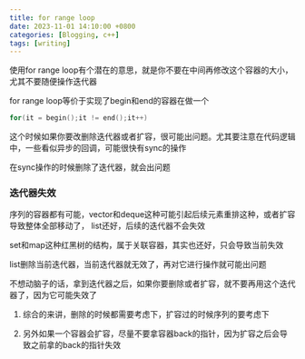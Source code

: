 ```yaml
---
title: for range loop
date: 2023-11-01 14:10:00 +0800
categories: [Blogging, c++]
tags: [writing]
---
```


使用for range loop有个潜在的意思，就是你不要在中间再修改这个容器的大小，尤其不要随便操作迭代器

for range loop等价于实现了begin和end的容器在做一个

```cpp
for(it = begin();it != end();it++)
```

这个时候如果你要改删除迭代器或者扩容，很可能出问题。尤其要注意在代码逻辑中，一些看似异步的回调，可能很快有sync的操作

在sync操作的时候删除了迭代器，就会出问题

### 迭代器失效

序列的容器都有可能，vector和deque这种可能引起后续元素重排这种，或者扩容导致整体全部移动了， list还好，后续的迭代器不会失效

set和map这种红黑树的结构，属于关联容器，其实也还好，只会导致当前失效

list删除当前迭代器，当前迭代器就无效了，再对它进行操作就可能出问题

不想动脑子的话，拿到迭代器之后，如果你要删除或者扩容，就不要再用这个迭代器了，因为它可能失效了

1. 综合的来讲，删除的时候都需要考虑下，扩容过的时候序列的要考虑下

2. 另外如果一个容器会扩容，尽量不要拿容器back的指针，因为扩容之后会导致之前拿的back的指针失效
